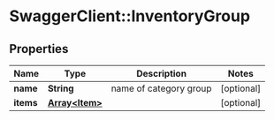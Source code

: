 # SwaggerClient::InventoryGroup

## Properties
Name | Type | Description | Notes
------------ | ------------- | ------------- | -------------
**name** | **String** | name of category group | [optional] 
**items** | [**Array&lt;Item&gt;**](Item.md) |  | [optional] 


